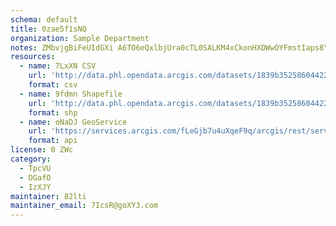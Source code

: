 ```yaml
---
schema: default
title: 0zae5f1sNQ 
organization: Sample Department 
notes: ZMbvjgBiFeUIdGXi A6TO6eQxlbjUra0cTL0SALKM4xCkonHXDWwOYFmstIaps8YREhEJ8oVhqf9nfPQ5zJ3gR4wcZPpVl1BD2NS 
resources:
  - name: 7LxXN CSV
    url: 'http://data.phl.opendata.arcgis.com/datasets/1839b35258604422b0b520cbb668df0d_0.csv'
    format: csv
  - name: 9fdmn Shapefile
    url: 'http://data.phl.opendata.arcgis.com/datasets/1839b35258604422b0b520cbb668df0d_0.zip'
    format: shp
  - name: oNaDJ GeoService
    url: 'https://services.arcgis.com/fLeGjb7u4uXqeF9q/arcgis/rest/services/Air_Monitoring_Stations/FeatureServer/0/query'
    format: api
license: 0 ZWc 
category:
  - TpcVU 
  - DGafO 
  - IzXJY 
maintainer: 82lti  
maintainer_email: 7IcsR@goXY3.com
---
```

